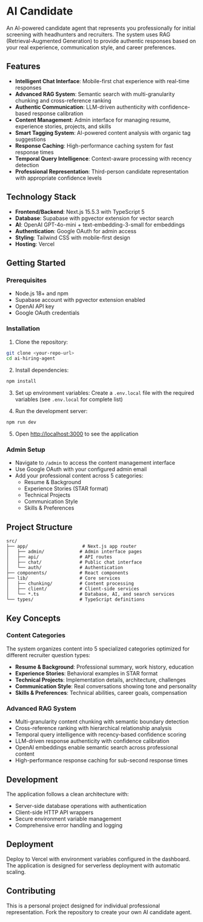# AI Candidate

An AI-powered candidate agent that represents you professionally for initial screening with headhunters and recruiters. The system uses RAG (Retrieval-Augmented Generation) to provide authentic responses based on your real experience, communication style, and career preferences.

## Features

- **Intelligent Chat Interface**: Mobile-first chat experience with real-time responses
- **Advanced RAG System**: Semantic search with multi-granularity chunking and cross-reference ranking
- **Authentic Communication**: LLM-driven authenticity with confidence-based response calibration
- **Content Management**: Admin interface for managing resume, experience stories, projects, and skills
- **Smart Tagging System**: AI-powered content analysis with organic tag suggestions
- **Response Caching**: High-performance caching system for fast response times
- **Temporal Query Intelligence**: Context-aware processing with recency detection
- **Professional Representation**: Third-person candidate representation with appropriate confidence levels

## Technology Stack

- **Frontend/Backend**: Next.js 15.5.3 with TypeScript 5
- **Database**: Supabase with pgvector extension for vector search
- **AI**: OpenAI GPT-4o-mini + text-embedding-3-small for embeddings
- **Authentication**: Google OAuth for admin access
- **Styling**: Tailwind CSS with mobile-first design
- **Hosting**: Vercel

## Getting Started

### Prerequisites

- Node.js 18+ and npm
- Supabase account with pgvector extension enabled
- OpenAI API key
- Google OAuth credentials

### Installation

1. Clone the repository:
```bash
git clone <your-repo-url>
cd ai-hiring-agent
```

2. Install dependencies:
```bash
npm install
```

3. Set up environment variables:
Create a `.env.local` file with the required variables (see `.env.local` for complete list)

4. Run the development server:
```bash
npm run dev
```

5. Open [http://localhost:3000](http://localhost:3000) to see the application

### Admin Setup

- Navigate to `/admin` to access the content management interface
- Use Google OAuth with your configured admin email
- Add your professional content across 5 categories:
  - Resume & Background
  - Experience Stories (STAR format)
  - Technical Projects
  - Communication Style
  - Skills & Preferences

## Project Structure

```
src/
├── app/                    # Next.js app router
│   ├── admin/             # Admin interface pages
│   ├── api/               # API routes
│   ├── chat/              # Public chat interface
│   └── auth/              # Authentication
├── components/            # React components
├── lib/                   # Core services
│   ├── chunking/          # Content processing
│   ├── client/            # Client-side services
│   └── *.ts               # Database, AI, and search services
└── types/                 # TypeScript definitions
```

## Key Concepts

### Content Categories
The system organizes content into 5 specialized categories optimized for different recruiter question types:

- **Resume & Background**: Professional summary, work history, education
- **Experience Stories**: Behavioral examples in STAR format
- **Technical Projects**: Implementation details, architecture, challenges
- **Communication Style**: Real conversations showing tone and personality
- **Skills & Preferences**: Technical abilities, career goals, compensation

### Advanced RAG System
- Multi-granularity content chunking with semantic boundary detection
- Cross-reference ranking with hierarchical relationship analysis
- Temporal query intelligence with recency-based confidence scoring
- LLM-driven response authenticity with confidence calibration
- OpenAI embeddings enable semantic search across professional content
- High-performance response caching for sub-second response times

## Development

The application follows a clean architecture with:
- Server-side database operations with authentication
- Client-side HTTP API wrappers
- Secure environment variable management
- Comprehensive error handling and logging

## Deployment

Deploy to Vercel with environment variables configured in the dashboard. The application is designed for serverless deployment with automatic scaling.

## Contributing

This is a personal project designed for individual professional representation. Fork the repository to create your own AI candidate agent.
